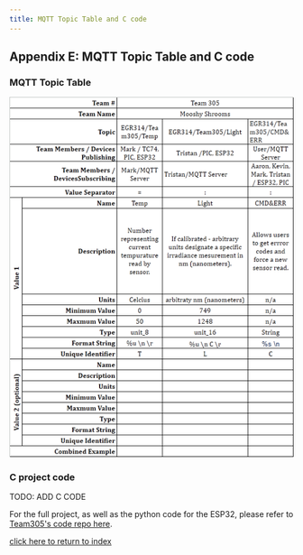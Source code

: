 ```yaml
---
title: MQTT Topic Table and C code
---
```


## Appendix E: MQTT Topic Table and C code
### MQTT Topic Table
![Table EA: MQTT Topic Table](/photos/MQTTTable.png "Table EA: MQTT Topic Table")

### C project code

  TODO: ADD C CODE

For the full project, as well as the python code for the ESP32, please refer to [Team305's code repo here](https://github.com/Team305/team305code.github.io).

[click here to return to index](/index)
